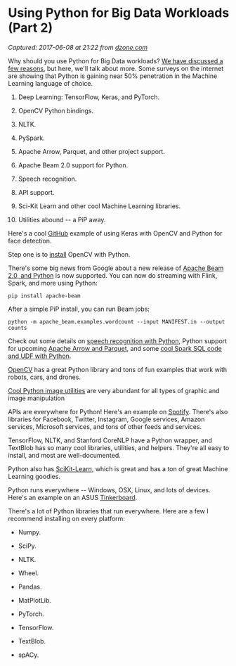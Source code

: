 # Using Python for Big Data Workloads (Part 2)

_Captured: 2017-06-08 at 21:22 from [dzone.com](https://dzone.com/articles/using-python-for-big-data-workloads-part-2?edition=304123&utm_source=weekly%20digest&utm_medium=email&utm_campaign=wd%202017-06-07)_

Why should you use Python for Big Data workloads? [We have discussed a few reasons](https://dzone.com/articles/using-python-for-big-data-workloads-part-1), but here, we'll talk about more. Some surveys on the internet are showing that Python is gaining near 50% penetration in the Machine Learning language of choice.

  1. Deep Learning: TensorFlow, Keras, and PyTorch.

  2. OpenCV Python bindings.

  3. NLTK.

  4. PySpark.

  5. Apache Arrow, Parquet, and other project support.

  6. Apache Beam 2.0 support for Python.

  7. Speech recognition.

  8. API support.

  9. Sci-Kit Learn and other cool Machine Learning libraries.

  10. Utilities abound -- a PiP away.

Here's a cool [GitHub](https://github.com/oarriaga/face_classification?imm_mid=0f2114&cmp=em-data-na-na-newsltr_ai_20170529) example of using Keras with OpenCV and Python for face detection.

Step one is to [install](http://www.pyimagesearch.com/2016/11/28/macos-install-opencv-3-and-python-2-7/) OpenCV with Python.

There's some big news from Google about a new release of [Apache Beam 2.0, and Python](https://beam.apache.org/get-started/quickstart-py/) is now supported. You can now do streaming with Flink, Spark, and more using Python:

`pip install apache-beam`

After a simple PiP install, you can run Beam jobs:

`python -m apache_beam.examples.wordcount --input MANIFEST.in --output counts`

Check out some details on [speech recognition with Python](https://pypi.python.org/pypi/SpeechRecognition/), Python support for upcoming [Apache Arrow and Parquet](https://arrow.apache.org/blog/2017/05/23/0.4.0-release/), and some [cool Spark SQL code and UDF with Python](https://databricks.com/blog/2017/05/24/working-with-nested-data-using-higher-order-functions-in-sql-on-databricks.html).

[OpenCV](http://www.pyimagesearch.com/2017/05/29/montages-with-opencv/) has a great Python library and tons of fun examples that work with robots, cars, and drones.

[Cool Python image utilities](https://github.com/jrosebr1/imutils) are very abundant for all types of graphic and image manipulation

APIs are everywhere for Python! Here's an example on [Spotify](https://github.com/plamere/spotipy). There's also libraries for Facebook, Twitter, Instagram, Google services, Amazon services, Microsoft services, and tons of other feeds and services.

TensorFlow, NLTK, and Stanford CoreNLP have a Python wrapper, and TextBlob has so many cool libraries, utilities, and helpers. They're all easy to install, and most are well-documented.

Python also has [SciKit-Learn](http://scikit-learn.org/stable/), which is great and has a ton of great Machine Learning goodies.

Python runs everywhere -- Windows, OSX, Linux, and lots of devices. Here's an example on an ASUS [Tinkerboard](https://community.hortonworks.com/articles/103863/using-an-asus-tinkerboard-with-tensorflow-and-pyth.html).

There's a lot of Python libraries that run everywhere. Here are a few I recommend installing on every platform:

  * Numpy.

  * SciPy.

  * NLTK.

  * Wheel.

  * Pandas.

  * MatPlotLib.

  * PyTorch.

  * TensorFlow.

  * TextBlob.

  * spACy.
